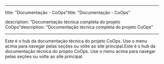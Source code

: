 ------

title: "Documentação - CoOps"title: "Documentação - CoOps"

description: "Documentação técnica completa do projeto CoOps"description: "Documentação técnica completa do projeto CoOps"

------



Este é o hub da documentação técnica do projeto CoOps. Use o menu acima para navegar pelas seções ou volte ao site principal.Este é o hub da documentação técnica do projeto CoOps. Use o menu acima para navegar pelas seções ou volte ao site principal.